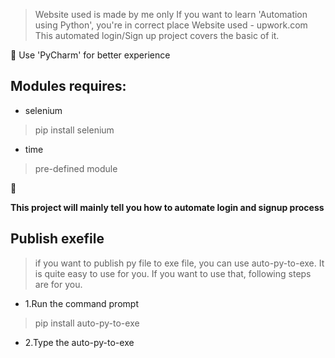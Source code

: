 > Website used is made by me only
> If you want to learn 'Automation using Python', you're in correct place
> Website used - upwork.com
> This automated login/Sign up project covers the basic of it.

:loudspeaker: Use 'PyCharm' for better experience

## Modules requires:

* selenium
> pip install selenium

* time
> pre-defined module

:mag_right:

__This project will mainly tell you how to automate login and signup process__

## Publish exefile

> if you want to publish py file to exe file, you can use auto-py-to-exe.
> It is quite easy to use for you.
> If you want to use that, following steps are for you.

* 1.Run the command prompt
> pip install auto-py-to-exe
* 2.Type the auto-py-to-exe


